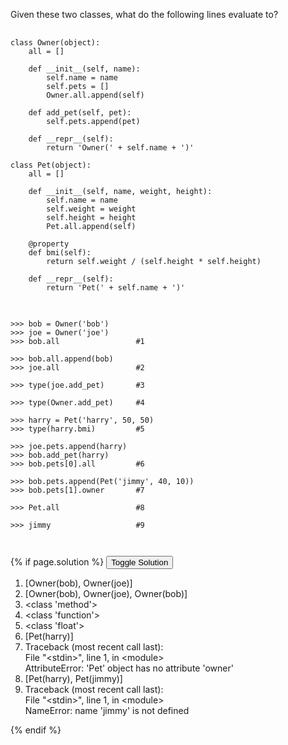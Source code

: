 <p>
  Given these two classes, what do the following lines evaluate to?  
</p>

<pre>
  <code class="prettyprint">
class Owner(object):
    all = []

    def __init__(self, name):
        self.name = name
        self.pets = []
        Owner.all.append(self)

    def add_pet(self, pet):
        self.pets.append(pet)

    def __repr__(self):
        return 'Owner(' + self.name + ')'

class Pet(object):
    all = []

    def __init__(self, name, weight, height):
        self.name = name
        self.weight = weight
        self.height = height
        Pet.all.append(self)

    @property
    def bmi(self):
        return self.weight / (self.height * self.height)

    def __repr__(self):
        return 'Pet(' + self.name + ')'
  </code>
</pre>

<pre>
  <code class="prettyprint">
>>> bob = Owner('bob')
>>> joe = Owner('joe')
>>> bob.all                 #1

>>> bob.all.append(bob)
>>> joe.all                 #2

>>> type(joe.add_pet)       #3

>>> type(Owner.add_pet)     #4

>>> harry = Pet('harry', 50, 50)
>>> type(harry.bmi)         #5

>>> joe.pets.append(harry)
>>> bob.add_pet(harry)
>>> bob.pets[0].all         #6

>>> bob.pets.append(Pet('jimmy', 40, 10))
>>> bob.pets[1].owner       #7

>>> Pet.all                 #8

>>> jimmy                   #9

  </code>
</pre>

{% if page.solution %}
<button onclick="toggleSolution()">Toggle Solution</button>

<div class="solution">
  <ol>
    <li>[Owner(bob), Owner(joe)]</li>
    <li>[Owner(bob), Owner(joe), Owner(bob)]</li>
    <li>&lt;class 'method'&gt;</li>
    <li>&lt;class 'function'&gt;</li>
    <li>&lt;class 'float'&gt;</li>
    <li>[Pet(harry)]</li>
    <li>
      Traceback (most recent call last): <br>
      File "&lt;stdin&gt;", line 1, in &lt;module&gt; <br>
      AttributeError: 'Pet' object has no attribute 'owner'
    </li>
    <li>[Pet(harry), Pet(jimmy)]</li>
    <li>
      Traceback (most recent call last): <br>
      File "&lt;stdin&gt;", line 1, in &lt;module&gt; <br>
      NameError: name 'jimmy' is not defined
    </li>
  </ol>
  
  <p>
    
  </p>
</div>
{% endif %}
